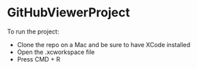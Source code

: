# GitHubViewerProject
To run the project:
- Clone the repo on a Mac and be sure to have XCode installed
- Open the .xcworkspace file
- Press CMD + R
